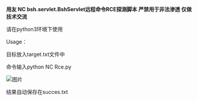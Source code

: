 **用友 NC bsh.servlet.BshServlet远程命令RCE探测脚本**
**严禁用于非法渗透 仅做技术交流**


请在python3环境下使用

Usage： 

目标放入target.txt文件中

命令输入python NC Rce.py


![图片](https://user-images.githubusercontent.com/83112602/217751870-94ae7d0d-0dc6-433b-9a78-75bba7e60f3b.png)


结果自动保存在succes.txt
